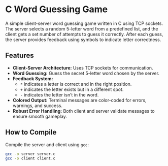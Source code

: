 # C Word Guessing Game

A simple client-server word guessing game written in C using TCP sockets. The server selects a random 5-letter word from a predefined list, and the client gets a set number of attempts to guess it correctly. After each guess, the server provides feedback using symbols to indicate letter correctness.

## Features

- **Client-Server Architecture:** Uses TCP sockets for communication.
- **Word Guessing:** Guess the secret 5-letter word chosen by the server.
- **Feedback System:**  
  - `*` indicates a letter is correct and in the right position.  
  - `+` indicates the letter exists but in a different spot.  
  - `-` indicates the letter isn’t in the word.
- **Colored Output:** Terminal messages are color-coded for errors, warnings, and success.
- **Robust Error Handling:** Both client and server validate messages to ensure smooth gameplay.

## How to Compile

Compile the server and client using `gcc`:

```bash
gcc -o server server.c
gcc -o client client.c

